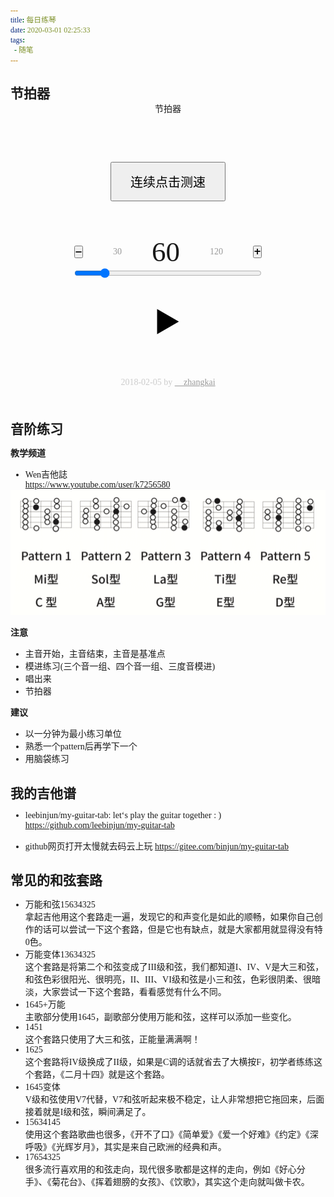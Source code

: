 ```yaml
---
title: 每日练琴
date: 2020-03-01 02:25:33
tags:
  - 随笔
---
```


## 节拍器

<html>

<head>
    <meta charset="UTF-8">
    <meta name="viewport" content="width=device-width, initial-scale=1.0">
    <meta http-equiv="X-UA-Compatible" content="ie=edge">
    <!-- <title>节拍器</title> -->
    <script>
        document.addEventListener("DOMContentLoaded", function () {
            let speed = 60, //节拍速度
                arrClick = [],  //测速时每次点击的速度组成的数组，节拍速度取其平均值
                clickTime = 0,  //测速点击计时器，超过 5 秒清空数组
                s = Date.now(), //记录每一次点击的时间，下一次点击时与此时间的间隔，来计算速度
                time = 0,   //play 过程 timeout 变量
                times = 0,  //44拍节的计数器
                isPlay = false, //是否正在播放
                speedMsg = document.getElementById("speed"),    //页面正中间显示速度值的元素
                rangeValue = document.getElementById("rangeValue"), //滑块元素
                elSpeed1 = document.getElementById("speed1"),
                elSpeed2 = document.getElementById("speed2"),
                showSpeed = () => {//显示速度值的方法（或者叫 update 方法）
                    rangeValue.value = speedMsg.innerText = speed;
                    elSpeed1.innerText = Math.round(speed / 2);
                    elSpeed2.innerText = speed * 2;
                }; 
            /** 测速按钮点击 */
            document.getElementById("btnTest").addEventListener("click", function () {
                let lastSpeed = Math.floor(60000 / (Date.now() - s));
                if (Math.abs(lastSpeed - arrClick[arrClick.length - 1]) > 30) { arrClick = []; }  //如果点击时间和上次差别较大，则清零重测
                arrClick.push(lastSpeed);
                if (arrClick.length > 31) arrClick.shift(); //最大容量保持在30个（除去第 1 个不用）
                //如果数量多于1个则计算速度（第 1 个时间间隔太久，不准确，弃之）
                if (arrClick.length > 1) {
                    //取第2个到最后的平均值
                    speed = Math.ceil((arrClick.reduce((sum, n) => sum + n) - arrClick[0]) / (arrClick.length - 1));
                    console.log(arrClick.slice(1, arrClick.length).join("+") + " = " + (arrClick.reduce((s, n) => s + n) - arrClick[0]) + " / " + (arrClick.length - 1));
                    if (arrClick.length > 5) document.getElementById("msg").innerText = "多点几次更准确...";
                }
                showSpeed();
                s = Date.now();
                document.getElementById("btnStop").click(); //测速时停止播放
                //两次点击间隔大于 3 秒就重置
                window.clearTimeout(clickTime);
                clickTime = window.setTimeout(function () {
                    arrClick = [];
                    document.getElementById("msg").innerText = "";
                }, 3000);
            });
            /** 播放按钮点击 */
            document.getElementById("btnPlay").addEventListener("click", function () {
                isPlay = true;
                play();
                this.style.display = "none";
                document.getElementById("btnStop").style.display = "inline-block";
            });
            /** 停止按钮点击 */
            document.getElementById("btnStop").addEventListener("click", function () {
                window.clearTimeout(time);
                isPlay = false;
                this.style.display = "none";
                document.getElementById("btnPlay").style.display = "inline-block";
            });
            /** 减号按钮点击 */
            document.getElementById("btnSub").addEventListener("click", function () {
                speed--;
                showSpeed();
            });
            /** 加号按钮点击 */
            document.getElementById("btnAdd").addEventListener("click", function () {
                speed++;
                showSpeed();
            });
            document.getElementById("speed1").addEventListener("click",function(){
                speed = this.innerText * 1;
                showSpeed();
            })
            document.getElementById("speed2").addEventListener("click",function(){
                speed = this.innerText * 1;
                showSpeed();
            })
            /** 滑动条更改 */
            rangeValue.addEventListener("change", function () {
                speed = this.value * 1;
                showSpeed();
            });
            /** 播放 */
            let play = () => {
                window.clearTimeout(time);
                playsound();
                if (isPlay) {
                    time = window.setTimeout(play, Math.floor(60000 / speed));
                };
            }
            let audioCtx = new AudioContext();
            /** 发声 */
            let playsound = () => {
                times++;
                let oscillator = audioCtx.createOscillator();
                let gainNode = audioCtx.createGain();
                oscillator.connect(gainNode);
                gainNode.connect(audioCtx.destination);
                oscillator.type = 'sine';
                if (times%4){
                    oscillator.frequency.setValueAtTime(200, audioCtx.currentTime);
                }
                else
                {
                    oscillator.frequency.setValueAtTime(700, audioCtx.currentTime);
                    times=0;
                }
                oscillator.frequency.linearRampToValueAtTime(50, audioCtx.currentTime + 0.1);
                gainNode.gain.setValueAtTime(0, audioCtx.currentTime);
                gainNode.gain.linearRampToValueAtTime(1, audioCtx.currentTime + 0.01);
                gainNode.gain.exponentialRampToValueAtTime(0.001, audioCtx.currentTime + 0.5);
                oscillator.start(audioCtx.currentTime);
                oscillator.stop(audioCtx.currentTime + 0.5);
            }
        });
    </script>
</head>

<body>
    <style>
        *{padding: 0;margin: 0;font-family: Cambria, "微软雅黑";}
        /* header{background-image: linear-gradient(to bottom,#4387fd,#4683ea);padding: 20px;font-size: 30px;color: #fff;} */
        footer{padding: 20px;text-align: center;color: #ccc;}
        footer>a{color: #999;}
        .section{text-align: center;padding: 20px;width: 300px;margin: auto;}
        .sectionsection{margin: 30px auto;}
        .speed{display: flex;justify-content:space-between;align-items: center;}
        .sectionbutton {padding: 5px 10px;}
        #btnTest {padding: 15px 30px;font-size: 20px;}
        #btnPlay,#btnStop{font-size: 50px;border: 0;background: transparent;}
        #btnStop {display: none;}
        #speed{font-size: 45px;}
        #speed1,#speed2{color: #999;cursor: pointer;}
        #speed1:hover,#speed2:hover{color: #333;}
        #msg{height: 20px;padding-top: 5px; font-size: 9px;color: gray;}
    </style>
    <header>节拍器</header>
    <section class="section">
        <button class="sectionbutton" id="btnTest">连续点击测速</button>
        <div id="msg"></div>
        <section class='sectionsection'>
            <div class="speed">
                <button id="btnSub">➖</button>
                <div id="speed1">30</div>
                <div id="speed">60</div>
                <div id="speed2">120</div>
                <button id="btnAdd">➕</button>
            </div>
            <div><input type="range" style="width:100%;" min="20" max="300" id="rangeValue" value="60"></div>
        </section>
        <button id="btnPlay">▶️</button>
        <button id="btnStop">⏹️</button>
    </section>
    <footer>2018-02-05 by <a href="mailto://zk1218@gmail.com">📧 zhangkai</a></footer>
</body>

</html>


## 音阶练习

**教学频道**
* Wen吉他誌  
https://www.youtube.com/user/k7256580

<img src="随笔_日常练琴\0.png" >

**注意**
* 主音开始，主音结束，主音是基准点
* 模进练习(三个音一组、四个音一组、三度音模进)
* 唱出来
* 节拍器

**建议**
* 以一分钟为最小练习单位
* 熟悉一个pattern后再学下一个
* 用脑袋练习


## 我的吉他谱


* leebinjun/my-guitar-tab: let‘s play the guitar together : )  
https://github.com/leebinjun/my-guitar-tab

* github网页打开太慢就去码云上玩
https://gitee.com/binjun/my-guitar-tab

## 常见的和弦套路

* 万能和弦15634325  
拿起吉他用这个套路走一遍，发现它的和声变化是如此的顺畅，如果你自己创作的话可以尝试一下这个套路，但是它也有缺点，就是大家都用就显得没有特0色。
* 万能变体13634325  
这个套路是将第二个和弦变成了III级和弦，我们都知道I、IV、V是大三和弦，和弦色彩很阳光、很明亮，II、III、VI级和弦是小三和弦，色彩很阴柔、很暗淡，大家尝试一下这个套路，看看感觉有什么不同。
* 1645+万能  
主歌部分使用1645，副歌部分使用万能和弦，这样可以添加一些变化。
* 1451  
这个套路只使用了大三和弦，正能量满满啊！
* 1625  
这个套路将IV级换成了II级，如果是C调的话就省去了大横按F，初学者练练这个套路，《二月十四》就是这个套路。
* 1645变体  
V级和弦使用V7代替，V7和弦听起来极不稳定，让人非常想把它拖回来，后面接着就是I级和弦，瞬间满足了。
* 15634145  
使用这个套路歌曲也很多，《开不了口》《简单爱》《爱一个好难》《约定》《深呼吸》《光辉岁月》，其实是来自己欧洲的经典和声。
* 17654325  
很多流行喜欢用的和弦走向，现代很多歌都是这样的走向，例如《好心分手》、《菊花台》、《挥着翅膀的女孩》、《饮歌》，其实这个走向就叫做卡农。



